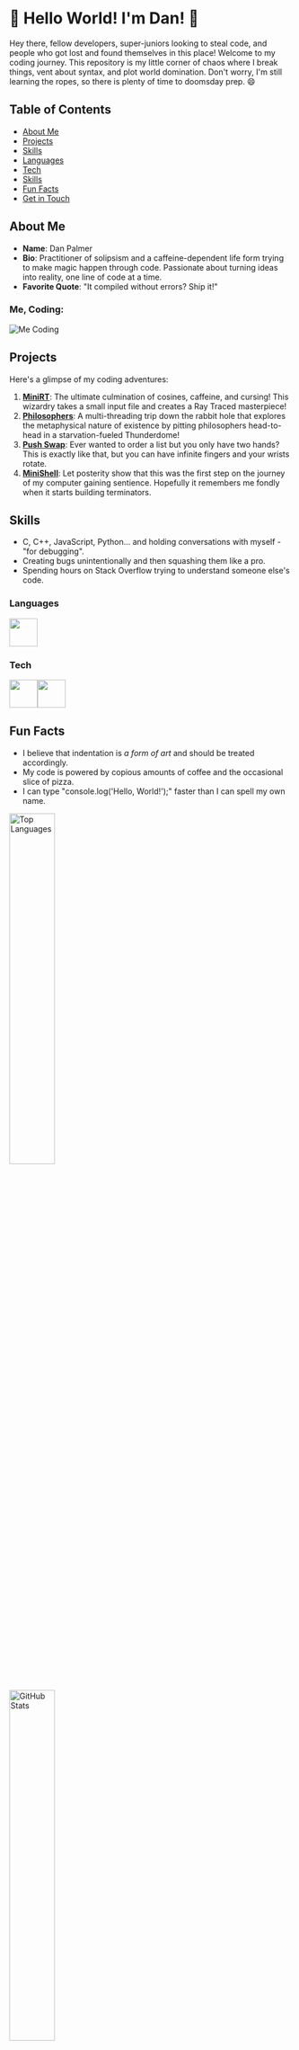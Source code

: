 # 👋 Hello World! I'm Dan! 👋

Hey there, fellow developers, super-juniors looking to steal code, and people who got lost and found themselves in this place! Welcome to my coding journey. This repository is my little corner of chaos where I break things, vent about syntax, and plot world domination. Don't worry, I'm still learning the ropes, so there is plenty of time to doomsday prep. 😄

## Table of Contents

- [About Me](#about-me)
- [Projects](#projects)
- [Skills](#skills)
- [Languages](#languages)
- [Tech](#tech)
- [Skills](#skills)
- [Fun Facts](#fun-facts)
- [Get in Touch](#get-in-touch)

## About Me

- **Name**: Dan Palmer
- **Bio**: Practitioner of solipsism and a caffeine-dependent life form trying to make magic happen through code. Passionate about turning ideas into reality, one line of code at a time.
- **Favorite Quote**: "It compiled without errors? Ship it!"

### Me, Coding:
![Me Coding](https://media.giphy.com/media/13HgwGsXF0aiGY/giphy.gif)

## Projects

Here's a glimpse of my coding adventures:

1. [**MiniRT**](https://github.com/forbidden-arts/miniRT): The ultimate culmination of cosines, caffeine, and cursing! This wizardry takes a small input file and creates a Ray Traced masterpiece!
2. [**Philosophers**](https://github.com/forbidden-arts/philosophers): A multi-threading trip down the rabbit hole that explores the metaphysical nature of existence by pitting philosophers head-to-head in a starvation-fueled Thunderdome!
3. [**Push Swap**](https://github.com/forbidden-arts/push_swap): Ever wanted to order a list but you only have two hands? This is exactly like that, but you can have infinite fingers and your wrists rotate.
4. [**MiniShell**](https://github.com/forbidden-arts/minishell): Let posterity show that this was the first step on the journey of my computer gaining sentience. Hopefully it remembers me fondly when it starts building terminators.

## Skills

- C, C++, JavaScript, Python... and holding conversations with myself - "for debugging".
- Creating bugs unintentionally and then squashing them like a pro.
- Spending hours on Stack Overflow trying to understand someone else's code.

### Languages

<img height=50 src="https://skillicons.dev/icons?i=c,cpp,bash,html,css,python,javascript,latex,markdown,r"/>

### Tech

<img height=50 src="https://cdn.jsdelivr.net/gh/devicons/devicon/icons/msdos/msdos-original.svg"/><img height=50 src="https://skillicons.dev/icons?i=git,docker,vscode,github,cmake"/>

## Fun Facts

- I believe that indentation is *a form of art* and should be treated accordingly.
- My code is powered by copious amounts of coffee and the occasional slice of pizza.
- I can type "console.log('Hello, World!');" faster than I can spell my own name.


<p float="left">
	<img src="https://github-readme-stats.vercel.app/api/top-langs/?username=forbidden-arts&layout=compact" alt="Top Languages" width="40%"/><br>
	<img src="https://github-readme-stats.vercel.app/api?username=forbidden-arts&show-icons=true" alt="GitHub Stats" width="40%"/>
</p>

## Get in Touch

Feel free to reach out if you're up for a coding adventure, have obscure comics to share, or just want to chat about the latest tech trends.

LinkedIn: [Dan Palmer](https://www.linkedin.com/in/danieljpalmer/)

Let's go cause some trouble! 😄🚀
